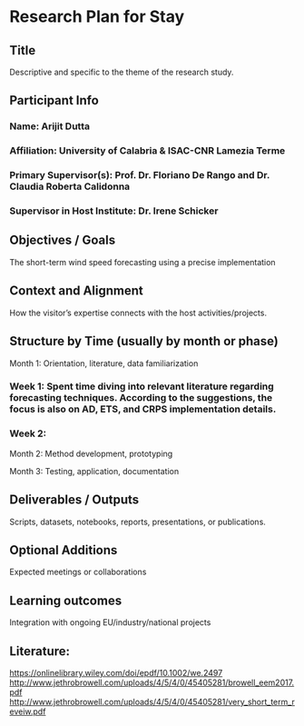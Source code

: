 # Research Plan for Stay

## Title

Descriptive and specific to the theme of the research study.

## Participant Info

### Name: Arijit Dutta
### Affiliation: University of Calabria & ISAC-CNR Lamezia Terme
### Primary Supervisor(s): Prof. Dr. Floriano De Rango and Dr. Claudia Roberta Calidonna
### Supervisor in Host Institute: Dr. Irene Schicker

## Objectives / Goals

The short-term wind speed forecasting using a precise implementation 

## Context and Alignment

How the visitor’s expertise connects with the host activities/projects.

## Structure by Time (usually by month or phase)

Month 1: Orientation, literature, data familiarization
### Week 1: Spent time diving into relevant literature regarding forecasting techniques. According to the suggestions, the focus is also on AD, ETS, and CRPS implementation details.
### Week 2:

Month 2: Method development, prototyping

Month 3: Testing, application, documentation

## Deliverables / Outputs

Scripts, datasets, notebooks, reports, presentations, or publications.

## Optional Additions

Expected meetings or collaborations

## Learning outcomes

Integration with ongoing EU/industry/national projects



## Literature:
https://onlinelibrary.wiley.com/doi/epdf/10.1002/we.2497
http://www.jethrobrowell.com/uploads/4/5/4/0/45405281/browell_eem2017.pdf
http://www.jethrobrowell.com/uploads/4/5/4/0/45405281/very_short_term_reveiw.pdf
